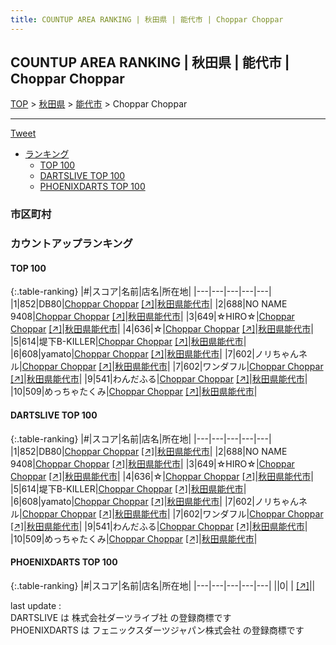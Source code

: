 ```yaml
---
title: COUNTUP AREA RANKING | 秋田県 | 能代市 | Choppar Choppar
---
```

## COUNTUP AREA RANKING | 秋田県 | 能代市 | Choppar Choppar

[TOP](/darts/rank/) > [秋田県](/darts/rank/秋田県/) > [能代市](/darts/rank/秋田県/能代市/) > Choppar Choppar

___

<a href="https://twitter.com/share?ref_src=twsrc%5Etfw" data-text="COUNTUP AREA RANKING | 秋田県能代市Choppar Choppar" class="twitter-share-button" data-hashtags="DARTSLIVE,PHOENIXDARTS,darts,ダーツ" data-show-count="false">Tweet</a>

* [ランキング](#カウントアップランキング)
    * [TOP 100](#top-100)
    * [DARTSLIVE TOP 100](#dartslive-top-100)
    * [PHOENIXDARTS TOP 100](#phoenixdarts-top-100)

### 市区町村

<ul>

</ul>

### カウントアップランキング

#### TOP 100



{:.table-ranking}
|#|スコア|名前|店名|所在地|
|---|---|---|---|---|
|1|852|<span class="rank-name-dl">DB80</span>|<a href="/darts/rank/shops/70dda51bd0e9e7d80d9b047a20a7ba1e.html">Choppar Choppar</a> <a href="https://search.dartslive.com/jp/shop/70dda51bd0e9e7d80d9b047a20a7ba1e">[↗]</a>|<a href="/darts/rank/秋田県/能代市">秋田県能代市</a>|
|2|688|<span class="rank-name-dl">NO NAME 9408</span>|<a href="/darts/rank/shops/70dda51bd0e9e7d80d9b047a20a7ba1e.html">Choppar Choppar</a> <a href="https://search.dartslive.com/jp/shop/70dda51bd0e9e7d80d9b047a20a7ba1e">[↗]</a>|<a href="/darts/rank/秋田県/能代市">秋田県能代市</a>|
|3|649|<span class="rank-name-dl">☆HIRO☆</span>|<a href="/darts/rank/shops/70dda51bd0e9e7d80d9b047a20a7ba1e.html">Choppar Choppar</a> <a href="https://search.dartslive.com/jp/shop/70dda51bd0e9e7d80d9b047a20a7ba1e">[↗]</a>|<a href="/darts/rank/秋田県/能代市">秋田県能代市</a>|
|4|636|<span class="rank-name-dl">☆</span>|<a href="/darts/rank/shops/70dda51bd0e9e7d80d9b047a20a7ba1e.html">Choppar Choppar</a> <a href="https://search.dartslive.com/jp/shop/70dda51bd0e9e7d80d9b047a20a7ba1e">[↗]</a>|<a href="/darts/rank/秋田県/能代市">秋田県能代市</a>|
|5|614|<span class="rank-name-dl">堤下B-KILLER</span>|<a href="/darts/rank/shops/70dda51bd0e9e7d80d9b047a20a7ba1e.html">Choppar Choppar</a> <a href="https://search.dartslive.com/jp/shop/70dda51bd0e9e7d80d9b047a20a7ba1e">[↗]</a>|<a href="/darts/rank/秋田県/能代市">秋田県能代市</a>|
|6|608|<span class="rank-name-dl">yamato</span>|<a href="/darts/rank/shops/70dda51bd0e9e7d80d9b047a20a7ba1e.html">Choppar Choppar</a> <a href="https://search.dartslive.com/jp/shop/70dda51bd0e9e7d80d9b047a20a7ba1e">[↗]</a>|<a href="/darts/rank/秋田県/能代市">秋田県能代市</a>|
|7|602|<span class="rank-name-dl">ノリちゃんネル</span>|<a href="/darts/rank/shops/70dda51bd0e9e7d80d9b047a20a7ba1e.html">Choppar Choppar</a> <a href="https://search.dartslive.com/jp/shop/70dda51bd0e9e7d80d9b047a20a7ba1e">[↗]</a>|<a href="/darts/rank/秋田県/能代市">秋田県能代市</a>|
|7|602|<span class="rank-name-dl">ワンダフル</span>|<a href="/darts/rank/shops/70dda51bd0e9e7d80d9b047a20a7ba1e.html">Choppar Choppar</a> <a href="https://search.dartslive.com/jp/shop/70dda51bd0e9e7d80d9b047a20a7ba1e">[↗]</a>|<a href="/darts/rank/秋田県/能代市">秋田県能代市</a>|
|9|541|<span class="rank-name-dl">わんだふる</span>|<a href="/darts/rank/shops/70dda51bd0e9e7d80d9b047a20a7ba1e.html">Choppar Choppar</a> <a href="https://search.dartslive.com/jp/shop/70dda51bd0e9e7d80d9b047a20a7ba1e">[↗]</a>|<a href="/darts/rank/秋田県/能代市">秋田県能代市</a>|
|10|509|<span class="rank-name-dl">めっちゃたくみ</span>|<a href="/darts/rank/shops/70dda51bd0e9e7d80d9b047a20a7ba1e.html">Choppar Choppar</a> <a href="https://search.dartslive.com/jp/shop/70dda51bd0e9e7d80d9b047a20a7ba1e">[↗]</a>|<a href="/darts/rank/秋田県/能代市">秋田県能代市</a>|


#### DARTSLIVE TOP 100



{:.table-ranking}
|#|スコア|名前|店名|所在地|
|---|---|---|---|---|
|1|852|<span class="rank-name-dl">DB80</span>|<a href="/darts/rank/shops/70dda51bd0e9e7d80d9b047a20a7ba1e.html">Choppar Choppar</a> <a href="https://search.dartslive.com/jp/shop/70dda51bd0e9e7d80d9b047a20a7ba1e">[↗]</a>|<a href="/darts/rank/秋田県/能代市">秋田県能代市</a>|
|2|688|<span class="rank-name-dl">NO NAME 9408</span>|<a href="/darts/rank/shops/70dda51bd0e9e7d80d9b047a20a7ba1e.html">Choppar Choppar</a> <a href="https://search.dartslive.com/jp/shop/70dda51bd0e9e7d80d9b047a20a7ba1e">[↗]</a>|<a href="/darts/rank/秋田県/能代市">秋田県能代市</a>|
|3|649|<span class="rank-name-dl">☆HIRO☆</span>|<a href="/darts/rank/shops/70dda51bd0e9e7d80d9b047a20a7ba1e.html">Choppar Choppar</a> <a href="https://search.dartslive.com/jp/shop/70dda51bd0e9e7d80d9b047a20a7ba1e">[↗]</a>|<a href="/darts/rank/秋田県/能代市">秋田県能代市</a>|
|4|636|<span class="rank-name-dl">☆</span>|<a href="/darts/rank/shops/70dda51bd0e9e7d80d9b047a20a7ba1e.html">Choppar Choppar</a> <a href="https://search.dartslive.com/jp/shop/70dda51bd0e9e7d80d9b047a20a7ba1e">[↗]</a>|<a href="/darts/rank/秋田県/能代市">秋田県能代市</a>|
|5|614|<span class="rank-name-dl">堤下B-KILLER</span>|<a href="/darts/rank/shops/70dda51bd0e9e7d80d9b047a20a7ba1e.html">Choppar Choppar</a> <a href="https://search.dartslive.com/jp/shop/70dda51bd0e9e7d80d9b047a20a7ba1e">[↗]</a>|<a href="/darts/rank/秋田県/能代市">秋田県能代市</a>|
|6|608|<span class="rank-name-dl">yamato</span>|<a href="/darts/rank/shops/70dda51bd0e9e7d80d9b047a20a7ba1e.html">Choppar Choppar</a> <a href="https://search.dartslive.com/jp/shop/70dda51bd0e9e7d80d9b047a20a7ba1e">[↗]</a>|<a href="/darts/rank/秋田県/能代市">秋田県能代市</a>|
|7|602|<span class="rank-name-dl">ノリちゃんネル</span>|<a href="/darts/rank/shops/70dda51bd0e9e7d80d9b047a20a7ba1e.html">Choppar Choppar</a> <a href="https://search.dartslive.com/jp/shop/70dda51bd0e9e7d80d9b047a20a7ba1e">[↗]</a>|<a href="/darts/rank/秋田県/能代市">秋田県能代市</a>|
|7|602|<span class="rank-name-dl">ワンダフル</span>|<a href="/darts/rank/shops/70dda51bd0e9e7d80d9b047a20a7ba1e.html">Choppar Choppar</a> <a href="https://search.dartslive.com/jp/shop/70dda51bd0e9e7d80d9b047a20a7ba1e">[↗]</a>|<a href="/darts/rank/秋田県/能代市">秋田県能代市</a>|
|9|541|<span class="rank-name-dl">わんだふる</span>|<a href="/darts/rank/shops/70dda51bd0e9e7d80d9b047a20a7ba1e.html">Choppar Choppar</a> <a href="https://search.dartslive.com/jp/shop/70dda51bd0e9e7d80d9b047a20a7ba1e">[↗]</a>|<a href="/darts/rank/秋田県/能代市">秋田県能代市</a>|
|10|509|<span class="rank-name-dl">めっちゃたくみ</span>|<a href="/darts/rank/shops/70dda51bd0e9e7d80d9b047a20a7ba1e.html">Choppar Choppar</a> <a href="https://search.dartslive.com/jp/shop/70dda51bd0e9e7d80d9b047a20a7ba1e">[↗]</a>|<a href="/darts/rank/秋田県/能代市">秋田県能代市</a>|


#### PHOENIXDARTS TOP 100



{:.table-ranking}
|#|スコア|名前|店名|所在地|
|---|---|---|---|---|
||0|<span class="rank-name-dl"> </span>|<a href="/darts/rank/shops/.html"></a> <a href="">[↗]</a>|<a href="/darts/rank//"></a>|


<div class="footer border-top border-gray-light mt-5 pt-3 text-right text-gray">
    last update : <span style="font-weight: italic" id="foot_last_modified"></span><br />
    DARTSLIVE は 株式会社ダーツライブ社 の登録商標です<br />
    PHOENIXDARTS は フェニックスダーツジャパン株式会社 の登録商標です<br />
</div>

<script src="https://cdnjs.cloudflare.com/ajax/libs/jquery.tablesorter/2.31.3/js/jquery.tablesorter.min.js" integrity="sha512-qzgd5cYSZcosqpzpn7zF2ZId8f/8CHmFKZ8j7mU4OUXTNRd5g+ZHBPsgKEwoqxCtdQvExE5LprwwPAgoicguNg==" crossorigin="anonymous" referrerpolicy="no-referrer"></script>
<link rel="stylesheet" href="https://cdnjs.cloudflare.com/ajax/libs/jquery.tablesorter/2.31.3/css/theme.default.min.css" integrity="sha512-wghhOJkjQX0Lh3NSWvNKeZ0ZpNn+SPVXX1Qyc9OCaogADktxrBiBdKGDoqVUOyhStvMBmJQ8ZdMHiR3wuEq8+w==" crossorigin="anonymous" referrerpolicy="no-referrer" />
<script>
$(function() {
    $(".table-ranking").tablesorter({sortList:[[0, 0]]});
    $("#foot_last_modified").text(formatDate(new Date(document.lastModified), 'yyyy-MM-dd HH:mm:ss'));
});
</script>

<script async src="https://platform.twitter.com/widgets.js" charset="utf-8"></script>